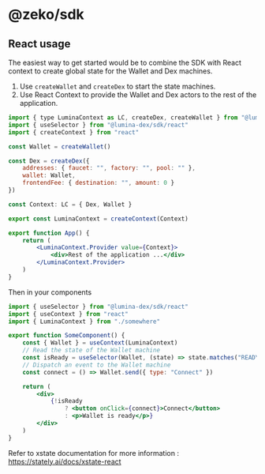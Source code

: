 # @zeko/sdk

## React usage

The easiest way to get started would be to combine the SDK with React context to create global state for the Wallet and Dex machines.

1. Use `createWallet` and `createDex` to start the state machines.
2. Use React Context to provide the Wallet and Dex actors to the rest of the application.

```jsx
import { type LuminaContext as LC, createDex, createWallet } from "@lumina-dex/sdk"
import { useSelector } from "@lumina-dex/sdk/react"
import { createContext } from "react"

const Wallet = createWallet()

const Dex = createDex({
	addresses: { faucet: "", factory: "", pool: "" },
	wallet: Wallet,
	frontendFee: { destination: "", amount: 0 }
})

const Context: LC = { Dex, Wallet }

export const LuminaContext = createContext(Context)

export function App() {
	return (
		<LuminaContext.Provider value={Context}>
			<div>Rest of the application ...</div>
		</LuminaContext.Provider>
	)
}
```

Then in your components

```jsx
import { useSelector } from "@lumina-dex/sdk/react"
import { useContext } from "react"
import { LuminaContext } from "./somewhere"

export function SomeComponent() {
	const { Wallet } = useContext(LuminaContext)
	// Read the state of the Wallet machine
	const isReady = useSelector(Wallet, (state) => state.matches("READY"))
	// Dispatch an event to the Wallet machine
	const connect = () => Wallet.send({ type: "Connect" })

	return (
		<div>
			{!isReady
				? <button onClick={connect}>Connect</button>
				: <p>Wallet is ready</p>}
		</div>
	)
}
```

Refer to xstate documentation for more information :
https://stately.ai/docs/xstate-react
